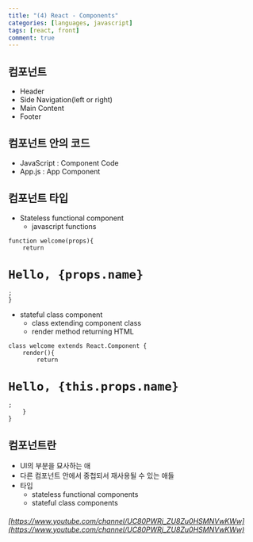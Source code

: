 ```yaml
---
title: "(4) React - Components"
categories: [languages, javascript]
tags: [react, front]
comment: true
---
```


## 컴포넌트

- Header
- Side Navigation(left or right)
- Main Content
- Footer


## 컴포넌트 안의 코드
- JavaScript : Component Code
- App.js : App Component
 

## 컴포넌트 타입
- Stateless functional component
    - javascript functions
<pre><code class="language-js">function welcome(props){
    return <h1>Hello, {props.name}</h1>;
}
</code></pre>
- stateful class component
    - class extending component class
    - render method returning HTML 
<pre><code class="language-js">class welcome extends React.Component {
    render(){
        return <h1>Hello, {this.props.name}</h1>;
    }
}
</code></pre>

## 컴포넌트란
- UI의 부분을 묘사하는 애
- 다른 컴포넌트 안에서 중첩되서 재사용될 수 있는 애들
- 타입
    - stateless functional components
    - stateful class components


###### [https://www.youtube.com/channel/UC80PWRj_ZU8Zu0HSMNVwKWw](https://www.youtube.com/channel/UC80PWRj_ZU8Zu0HSMNVwKWw)

